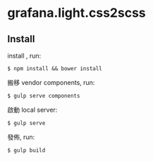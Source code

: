 # grafana.light.css2scss

## Install

install , run:

```
$ npm install && bower install
```

搬移 vendor components, run:

```
$ gulp serve components
```

啟動 local server:

```
$ gulp serve
```

發佈, run:

```
$ gulp build
```
